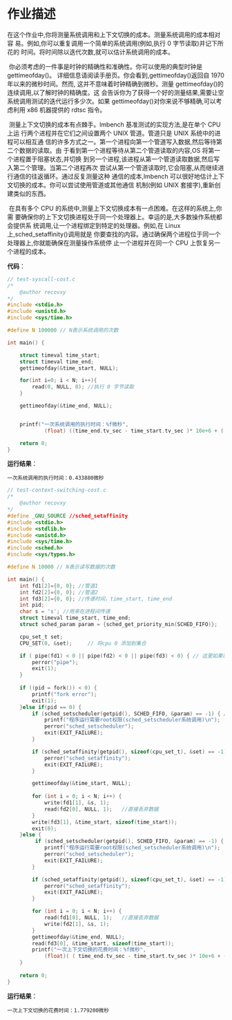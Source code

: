  

# 作业描述

​		在这个作业中,你将测量系统调用和上下文切换的成本。测量系统调用的成本相对容
易。例如,你可以重复调用一个简单的系统调用(例如,执行 0 字节读取)并记下所花的
时间。将时间除以迭代次数,就可以估计系统调用的成本。

​		你必须考虑的一件事是时钟的精确性和准确性。你可以使用的典型时钟是 gettimeofday()。
详细信息请阅读手册页。你会看到,gettimeofday()返回自 1970 年以来的微秒时间。然而,
这并不意味着时钟精确到微秒。测量 gettimeofday()的连续调用,以了解时钟的精确度。这
会告诉你为了获得一个好的测量结果,需要让空系统调用测试的迭代运行多少次。如果
gettimeofday()对你来说不够精确,可以考虑利用 x86 机器提供的 rdtsc 指令。

​		测量上下文切换的成本有点棘手。lmbench 基准测试的实现方法,是在单个 CPU 上运
行两个进程并在它们之间设置两个 UNIX 管道。管道只是 UNIX 系统中的进程可以相互通
信的许多方式之一。第一个进程向第一个管道写入数据,然后等待第二个数据的读取。由
于看到第一个进程等待从第二个管道读取的内容,OS 将第一个进程置于阻塞状态,并切换
到另一个进程,该进程从第一个管道读取数据,然后写入第二个管理。当第二个进程再次
尝试从第一个管道读取时,它会阻塞,从而继续进行通信的往返循环。通过反复测量这种
通信的成本,lmbench 可以很好地估计上下文切换的成本。你可以尝试使用管道或其他通信
机制(例如 UNIX 套接字),重新创建类似的东西。

​		在具有多个 CPU 的系统中,测量上下文切换成本有一点困难。在这样的系统上,你需
要确保你的上下文切换进程处于同一个处理器上。幸运的是,大多数操作系统都会提供系
统调用,让一个进程绑定到特定的处理器。例如,在 Linux 上,sched_setaffinity()调用就是
你要查找的内容。通过确保两个进程位于同一个处理器上,你就能确保在测量操作系统停
止一个进程并在同一个 CPU 上恢复另一个进程的成本。



**代码**：

```C
// test-syscall-cost.c
/*
    @author recovxy
*/
#include <stdio.h>
#include <unistd.h>
#include <sys/time.h>

#define N 100000 // N表示系统调用的次数

int main() {

    struct timeval time_start;
    struct timeval time_end;
    gettimeofday(&time_start, NULL);

    for(int i=0; i < N; i++){
        read(0, NULL, 0); //执行 0 字节读取
    }

    gettimeofday(&time_end, NULL);


    printf("一次系统调用的执行时间：%f微秒", 
            (float) ((time_end.tv_sec - time_start.tv_sec )* 10e+6 + ( time_end.tv_usec - time_start.tv_usec )) / N);

    return 0;
}
```

**运行结果**：

```
一次系统调用的执行时间：0.433880微秒
```



```C
// test-context-switching-cost.c
/*
    @author recovxy
*/
#define _GNU_SOURCE //sched_setaffinity
#include <stdio.h>
#include <stdlib.h>
#include <unistd.h>
#include <sys/time.h>
#include <sched.h>  
#include <sys/types.h>  

#define N 10000 // N表示读写数据的次数

int main() {
    int fd1[2]={0, 0}; //管道1
    int fd2[2]={0, 0}; //管道2
    int fd3[2]={0, 0}; //传递时间，time_start, time_end
    int pid;
    char s = 's'; //用来在进程间传递
    struct timeval time_start, time_end;
    struct sched_param param = {sched_get_priority_min(SCHED_FIFO)};

    cpu_set_t set;
    CPU_SET(0, &set);     // 将cpu 0 添加到集合

    if ( pipe(fd1) < 0 || pipe(fd2) < 0 || pipe(fd3) < 0) { // 这里如果改成按位与“|”，竟然会影响上下文切换时间，值得思考
        perror("pipe");
        exit(1);
    }
    
    if ((pid = fork()) < 0) {
        printf("fork error");
        exit(1);
    }else if(pid == 0) {
        if (sched_setscheduler(getpid(), SCHED_FIFO, &param) == -1) { //进程调度指定为先来先服务
            printf("程序运行需要root权限(sched_setscheduler系统调用)\n");
            perror("sched_setscheduler");
            exit(EXIT_FAILURE);
        }

        if (sched_setaffinity(getpid(), sizeof(cpu_set_t), &set) == -1) { // 线程绑定核心
            perror("sched_setaffinity");
            exit(EXIT_FAILURE);
        }

        gettimeofday(&time_start, NULL);
        
        for (int i = 0; i < N; i++) { 
            write(fd1[1], &s, 1);
            read(fd2[0], NULL, 1);   //直接丢弃数据
        }
        write(fd3[1], &time_start, sizeof(time_start));
        exit(0); 
    }else {
         if (sched_setscheduler(getpid(), SCHED_FIFO, &param) == -1) {
            printf("程序运行需要root权限(sched_setscheduler系统调用)\n");
            perror("sched_setscheduler");
            exit(EXIT_FAILURE);
        }

        if (sched_setaffinity(getpid(), sizeof(cpu_set_t), &set) == -1) {
            perror("sched_setaffinity");
            exit(EXIT_FAILURE);
        }

        for (int i = 0; i < N; i++) {    
            read(fd1[0], NULL, 1);   //直接丢弃数据 
            write(fd2[1], &s, 1);  
        }
        gettimeofday(&time_end, NULL);
        read(fd3[0], &time_start, sizeof(time_start));
        printf("一次上下文切换的花费时间：%f微秒", 
            (float)( ( time_end.tv_sec - time_start.tv_sec )* 10e+6 + ( time_end.tv_usec - time_start.tv_usec ) ) / N);
    }
    
    return 0;
}
```

**运行结果**：

```
一次上下文切换的花费时间：1.779200微秒
```

